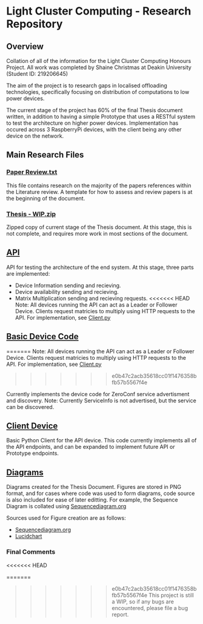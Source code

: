 # Light Cluster Computing - Research Repository

## Overview

Collation of all of the information for the Light Cluster Computing Honours Project. All work was completed by Shaine Christmas at Deakin University (Student ID: 219206645)

The aim of the project is to research gaps in localised offloading technologies, specifically focusing on distribution of computations to low power devices.

The current stage of the project has 60% of the final Thesis document written, in addition to having a simple Prototype that uses a RESTful system to test the architecture on higher power devices. Implementation has occured across 3 RaspberryPi devices, with the client being any other device on the network.

## Main Research Files

### [Paper Review.txt](/Paper%20Review.txt)

This file contains research on the majority of the papers references within the Literature review. A template for how to assess and review papers is at the beginning of the document.

### [Thesis - WIP.zip](/Thesis%20-%20WIP.zip)

Zipped copy of current stage of the Thesis document. At this stage, this is not complete, and requires more work in most sections of the document.

## [API](/API)

API for testing the architecture of the end system. At this stage, three parts are implemented:

- Device Information sending and recieving.
- Device availability sending and recieving.
- Matrix Multiplication sending and recieving requests.
<<<<<<< HEAD
  Note: All devices running the API can act as a Leader or Follower Device. Clients request matricies to multiply using HTTP requests to the API. For implementation, see [Client.py](/Light-Cluster-Computing/Client%20Device/Client.py)

## [Basic Device Code](/Basic%20Device%20Code/)
=======
    Note: All devices running the API can act as a Leader or Follower Device. Clients request matricies to multiply using HTTP requests to the API. For implementation, see [Client.py](/Client%20Device/Client.py)
>>>>>>> e0b47c2acb35618cc01f1476358bfb57b5567f4e

Currently implements the device code for ZeroConf service advertisment and discovery. Note: Currently ServiceInfo is not advertised, but the service can be discovered.

## [Client Device](/Client%20Device/)

Basic Python Client for the API device. This code currently implements all of the API endpoints, and can be expanded to implement future API or Prototype endpoints.

## [Diagrams](/Diagrams/)

Diagrams created for the Thesis Document. Figures are stored in PNG format, and for cases where code was used to form diagrams, code source is also included for ease of later editting. For example, the Sequence Diagram is collated using [Sequencediagram.org](https://sequencediagram.org/)

Sources used for Figure creation are as follows:

- [Sequencediagram.org](https://sequencediagram.org/)
- [Lucidchart](https://lucid.app/)

### Final Comments
<<<<<<< HEAD

=======
>>>>>>> e0b47c2acb35618cc01f1476358bfb57b5567f4e
This project is still a WIP, so if any bugs are encountered, please file a bug report.
